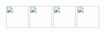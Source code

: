 
<img src="https://user-images.githubusercontent.com/4249591/32996029-4a12d238-cd4b-11e7-8b49-08b61de4f62d.png" height="60">

<img src="https://user-images.githubusercontent.com/4249591/32996031-4bc7af7c-cd4b-11e7-921c-69e56c0598a6.png" height="60">

<img src="https://user-images.githubusercontent.com/4249591/32996032-4dd63db0-cd4b-11e7-8189-9d6dbf12f40e.png" height="60">

<img src="https://user-images.githubusercontent.com/4249591/32996035-4fd4febc-cd4b-11e7-88fb-4a641f4e156c.png" height="60">


